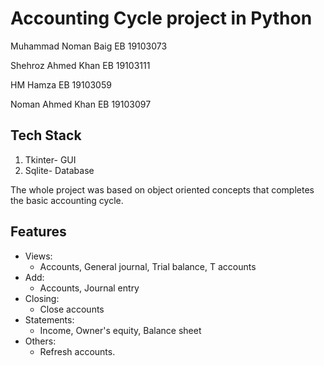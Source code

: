 # Accounting Cycle project in Python

Muhammad Noman Baig EB 19103073


Shehroz Ahmed Khan EB 19103111


HM Hamza EB 19103059


Noman Ahmed Khan EB 19103097

## Tech Stack
1) Tkinter- GUI
2) Sqlite-  Database

The whole project was based on object oriented concepts that completes the basic accounting cycle.

## Features
* Views:
  * Accounts, General journal, Trial balance, T accounts
* Add:
  * Accounts, Journal entry
* Closing:
  * Close accounts
* Statements:
  * Income, Owner's equity, Balance sheet
* Others:
  * Refresh accounts.

